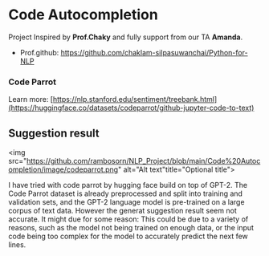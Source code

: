 # Code Autocompletion
Project Inspired by **Prof.Chaky** and fully support from our TA **Amanda**.
- Prof.github: https://github.com/chaklam-silpasuwanchai/Python-for-NLP
### Code Parrot
Learn more: [https://nlp.stanford.edu/sentiment/treebank.html](https://huggingface.co/datasets/codeparrot/github-jupyter-code-to-text)

## Suggestion result
<img src="https://github.com/rambosorn/NLP_Project/blob/main/Code%20Autocompletion/image/codeparrot.png" alt="Alt text"title="Optional title">

I have tried with code parrot by hugging face build on top of GPT-2. The Code Parrot dataset is already preprocessed and split into training and validation sets, and the GPT-2 language model is pre-trained on a large corpus of text data. However the generat suggestion result seem not accurate. It might due for some reason: This could be due to a variety of reasons, such as the model not being trained on enough data, or the input code being too complex for the model to accurately predict the next few lines.

